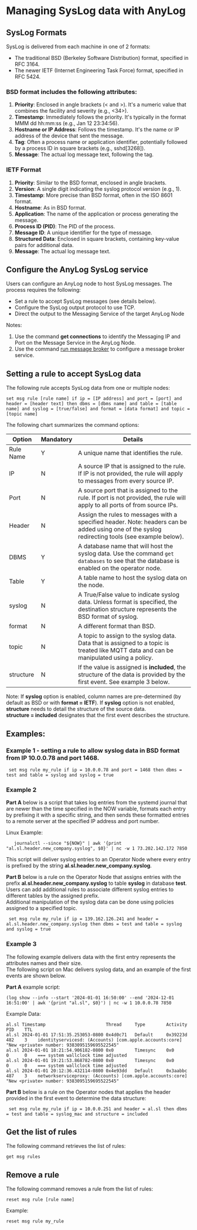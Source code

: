 # Managing SysLog data with AnyLog

## SysLog Formats

SysLog is delivered from each machine in one of 2 formats:
* The traditional BSD (Berkeley Software Distribution) format, specified in RFC 3164.
* The newer IETF (Internet Engineering Task Force) format, specified in RFC 5424.


### BSD format includes the following attributes:

1. **Priority**: Enclosed in angle brackets (< and >). It's a numeric value that combines the facility and severity (e.g., <34>).
2. **Timestamp**: Immediately follows the priority. It's typically in the format MMM dd hh:mm:ss (e.g., Jan 12 23:34:56).
3. **Hostname or IP Address**: Follows the timestamp. It's the name or IP address of the device that sent the message.
4. **Tag**: Often a process name or application identifier, potentially followed by a process ID in square brackets (e.g., sshd[3268]).
5. **Message**: The actual log message text, following the tag.


### IETF Format 

1. **Priority**: Similar to the BSD format, enclosed in angle brackets.
2. **Version**: A single digit indicating the syslog protocol version (e.g., 1).
3. **Timestamp**: More precise than BSD format, often in the ISO 8601 format.
4. **Hostname**: As in BSD format.
5. **Application**: The name of the application or process generating the message.
6. **Process ID (PID)**: The PID of the process.
7. **Message ID**: A unique identifier for the type of message.
8. **Structured Data**: Enclosed in square brackets, containing key-value pairs for additional data.
9. **Message**: The actual log message text.


## Configure the AnyLog SysLog service

Users can configure an AnyLog node to host SysLog messages. The process requires the following:
* Set a rule to accept SysLog messages (see details below).
* Configure the SysLog output protocol to use TCP.
* Direct the output to the Messaging Service of the target AnyLog Node 
  
Notes: 
1) Use the command **get connections** to identify the Messaging IP and Port on the Message Service in the AnyLog Node.
2) Use the command [run message broker](background%20processes.md#message-broker) to configure a message broker service.


## Setting a rule to accept SysLog data

The following rule accepts SysLog data from one or multiple nodes:

```anylog
set msg rule [rule name] if ip = [IP address] and port = [port] and header = [header text] then dbms = [dbms name] and table = [table name] and syslog = [true/false] and format = [data format] and topic = [topic name]
```

The following chart summarizes the command options:

| Option           | Mandatory |  Details |
| ---------------- | ---------  | -------------------------- | 
| Rule Name        | Y          | A unique name that identifies the rule. |
| IP               | N          | A source IP that is assigned to the rule. If IP is not provided, the rule will apply to messages from every source IP. |
| Port             | N          | A source port that is assigned to the rule. If port is not provided, the rule will apply to all ports of from source IPs. |
| Header           | N          | Assign the rules to messages with a specified header. Note: headers can be added using one of the syslog redirecting tools (see example below). |
| DBMS             | Y          | A database name that will host the syslog data. Use the command ```get databases``` to see that the database is enabled on the operator node. |
| Table            | Y          | A table name to host the syslog data on the node. |
| syslog           | N          | A True/False value to indicate syslog data. Unless format is specified, the destination structure represents the BSD format of syslog.  |
| format           | N          | A different format than BSD.  |
| topic            | N          | A topic to assign to the syslog data. Data that is assigned to a topic is treated like MQTT data and can be manipulated using a policy. |
| structure        | N          | If the value is assigned is **included**, the structure of the data is provided by the first event. See example 3 below.  |

Note: If **syslog** option is enabled, column names are pre-determined (by default as BSD or with **format = IETF**). If **syslog**
option is not enabled, **structure** needs to detail the structure of the source data.   
**structure = included** designates that the first event describes the structure.

## Examples:

### Example 1 - setting a rule to allow syslog data in BSD format from IP 10.0.0.78 and port 1468.
```anylog
 set msg rule my_rule if ip = 10.0.0.78 and port = 1468 then dbms = test and table = syslog and syslog = true
``` 

### Example 2

**Part A** below is a script that takes log entries from the systemd journal that are newer than the time specified in the NOW variable, 
formats each entry by prefixing it with a specific string, and then sends these formatted entries to a remote server at 
the specified IP address and port number.   

Linux Example:
```shell
   journalctl --since "${NOW}" | awk '{print "al.sl.header.new_company.syslog", $0}' | nc -w 1 73.202.142.172 7850
```

This script will deliver syslog entries to an Operator Node where every entry is prefixed by the string **al.sl.header.new_company.syslog**.

**Part B** below is a rule on the Operator Node that assigns entries with the prefix **al.sl.header.new_company.syslog**
to table **syslog** in database **test**.  
Users can add additional rules to associate different syslog entries to different tables by the assigned prefix.  
Additional manipulation of the syslog data can be done using policies assigned to a specified topic.

```anylog
 set msg rule my_rule if ip = 139.162.126.241 and header = al.sl.header.new_company.syslog then dbms = test and table = syslog and syslog = true
``` 

### Example 3 

The following example delivers data with the first entry represents the attributes names and their size.    
The following script on Mac delivers syslog data, and an example of the first events are shown below.  

**Part A** example script: 
```shell
(log show --info --start '2024-01-01 16:50:00' --end '2024-12-01 16:51:00' | awk '{print "al.sl", $0}') | nc -w 1 10.0.0.78 7850
```

Example Data:
```
al.sl Timestamp                       Thread     Type        Activity             PID    TTL  
al.sl 2024-01-01 17:51:35.253053-0800 0x4d0c71   Default     0x39223d             482    3    identityservicesd: (Accounts) [com.apple.accounts:core] "New <private> number: 9383095159695522545"
al.sl 2024-01-01 18:21:54.906182-0800 0x0        Timesync    0x0                  0      0    === system wallclock time adjusted
al.sl 2024-01-01 19:21:53.868782-0800 0x0        Timesync    0x0                  0      0    === system wallclock time adjusted
al.sl 2024-01-01 20:12:36.432114-0800 0x4e93dd   Default     0x3aabbc             487    3    networkserviceproxy: (Accounts) [com.apple.accounts:core] "New <private> number: 9383095159695522545"
```

**Part B** below is a rule on the Operator nodes that applies the header provided in the first event to determine the data structure:
```anylog
 set msg rule my_rule if ip = 10.0.0.251 and header = al.sl then dbms = test and table = syslog_mac and structure = included
``` 


## Get the list of rules

The following command retrieves the list of rules:

```anylog
get msg rules
```

## Remove a rule

The following command removes a rule from the list of rules:

```anylog
reset msg rule [rule name]
```

Example:
```anylog
reset msg rule my_rule
```